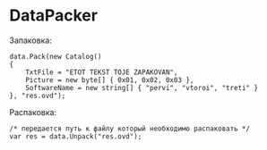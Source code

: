 # DataPacker

Запаковка:
```Csharp
data.Pack(new Catalog()
{
    TxtFile = "ETOT TEKST TOJE ZAPAKOVAN",
    Picture = new byte[] { 0x01, 0x02, 0x03 },
    SoftwareName = new string[] { "pervi", "vtoroi", "treti" }
}, "res.ovd");
```

Распаковка:
```Csharp
/* передается путь к файлу который необходимо распаковать */
var res = data.Unpack("res.ovd"); 
```